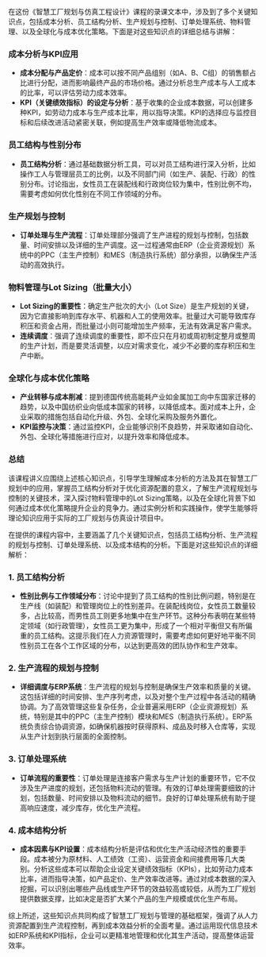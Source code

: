 在这份《智慧工厂规划与仿真工程设计》课程的录课文本中，涉及到了多个关键知识点，包括成本分析、员工结构分析、生产规划与控制、订单处理系统、物料管理、以及全球化与成本优化策略。下面是对这些知识点的详细总结与讲解：

### 成本分析与KPI应用

- **成本分配与产品定价**：成本可以按不同产品组别（如A、B、C组）的销售额占比进行分配，进而影响最终产品的市场价格。通过分析总生产成本与人工成本的比率，可以评估劳动力成本效率。
- **KPI（关键绩效指标）的设定与分析**：基于收集的企业成本数据，可以创建多种KPI，如劳动力成本与生产成本比率，用以指导决策。KPI的选择应与监控目标和后续改进活动紧密关联，例如提高生产效率或降低物流成本。

### 员工结构与性别分布

- **员工结构分析**：通过基础数据分析工具，可以对员工结构进行深入分析，比如操作工人与管理层员工的比例，以及不同部门间（如生产、装配、行政）的性别分布。讨论指出，女性员工在装配线和行政岗位较为集中，性别比例不均，需要考虑如何优化性别在不同工作领域的分布。

### 生产规划与控制

- **订单处理与生产流程**：订单处理部分强调了生产进程的规划与控制，包括数量、时间安排以及详细的生产调度。这一过程通常由ERP（企业资源规划）系统中的PPC（主生产控制）和MES（制造执行系统）部分承担，以确保生产活动的高效执行。

### 物料管理与Lot Sizing（批量大小）

- **Lot Sizing的重要性**：确定生产批次的大小（Lot Size）是生产规划的关键，因为它直接影响到库存水平、机器和人工的使用效率。批量过大可能导致库存积压和资金占用，而批量过小则可能增加生产频率，无法有效满足客户需求。
- **连续调度**：强调了连续调度的重要性，即不应只在月初或周初制定整月或整周的生产计划，而是要灵活调整，以应对需求变化，减少不必要的库存积压和生产中断。

### 全球化与成本优化策略

- **产业转移与成本削减**：提到德国传统高能耗产业如金属加工向中东国家迁移的趋势，以及中国纺织业向低成本国家的转移，以降低成本。面对成本上升，企业采取的措施包括自动化升级、外包、全球化采购及服务外置化。
- **KPI监控与决策**：通过监控KPI，企业能够识别不良趋势，并采取诸如自动化、外包、全球化等措施进行应对，以提升效率和降低成本。

### 总结

该课程讲义应围绕上述核心知识点，引导学生理解成本分析的方法及其在智慧工厂规划中的应用，掌握员工结构分析对于优化资源配置的意义，了解生产流程规划与控制的关键技术，深入探讨物料管理中的Lot Sizing策略，以及在全球化背景下如何通过成本优化策略提升企业的竞争力。通过实例分析和实践操作，使学生能够将理论知识应用于实际的工厂规划与仿真设计项目中。

在提供的课程内容中，主要涵盖了几个关键知识点，包括员工结构分析、生产流程的规划与控制、订单处理系统、以及成本结构的分析。下面是对这些知识点的详细解析：

### 1. 员工结构分析

- **性别比例与工作领域分布**：讨论中提到了员工结构的性别比例问题，特别是在生产线（如装配）和管理岗位上的性别差异。在装配线岗位，女性员工数量较多，占比较高，而男性员工则更多地集中在生产环节。这种分布表明在某些特定领域（如行政管理），女性员工更为集中，形成了一个相对平衡但又有所偏重的员工结构。这提示我们在人力资源管理时，需要考虑如何更好地平衡不同性别员工在各个工作区域的分布，以达到更高效的团队协作和生产效率。

### 2. 生产流程的规划与控制

- **详细调度与ERP系统**：生产流程的规划与控制是确保生产效率和质量的关键。这包括详细的时间安排、生产序列考虑，以及对整个生产过程中各活动的精确协调。为了高效管理这些复杂任务，企业普遍采用ERP（企业资源规划）系统，特别是其中的PPC（主生产控制）模块和MES（制造执行系统）。ERP系统负责综合协调资源，如确保机器按时获得原料、成品及时移入仓库等，实现从生产计划到执行层面的全面控制。

### 3. 订单处理系统

- **订单流程的重要性**：订单处理是连接客户需求与生产计划的重要环节，它不仅涉及生产进度的规划，还包括物料流动的管理。有效的订单处理需要细致的计划，包括数量、时间安排以及物料流动的细节。良好的订单处理系统有助于提高响应速度，减少库存，优化生产流程。

### 4. 成本结构分析

- **成本因素与KPI设置**：成本结构分析是评估和优化生产活动经济性的重要手段。成本被分为原材料、人工绩效（工资）、运营资金和间接费用等几大类别。分析这些成本可以帮助企业设定关键绩效指标（KPIs），比如劳动力成本比率，进而指导决策，如产品定价、生产效率改进等。通过对成本数据的深入挖掘，可以识别出哪些产品线或生产环节的效益较高或较低，从而为工厂规划提供数据支撑，比如决定是否扩大某个产品的生产规模或优化生产布局。

综上所述，这些知识点共同构成了智慧工厂规划与管理的基础框架，强调了从人力资源配置到生产流程控制，再到成本效益分析的全面考量。通过运用现代信息技术如ERP系统和KPI指标，企业可以更精准地管理和优化其生产活动，提高整体运营效率。
